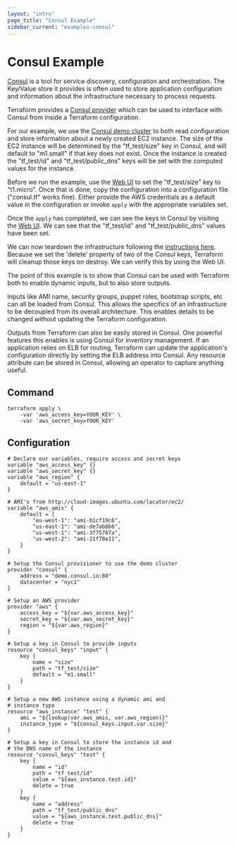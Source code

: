 ```yaml
---
layout: "intro"
page_title: "Consul Example"
sidebar_current: "examples-consul"
---
```


# Consul Example

[Consul](http://www.consul.io) is a tool for service discovery, configuration
and orchestration. The Key/Value store it provides is often used to store
application configuration and information about the infrastructure necessary
to process requests.

Terraform provides a [Consul provider](/docs/providers/consul/index.html) which
can be used to interface with Consul from inside a Terraform configuration.

For our example, we use the [Consul demo cluster](http://demo.consul.io)
to both read configuration and store information about a newly created EC2 instance.
The size of the EC2 instance will be determined by the "tf\_test/size" key in Consul,
and will default to "m1.small" if that key does not exist. Once the instance is created
the "tf\_test/id" and "tf\_test/public\_dns" keys will be set with the computed
values for the instance.

Before we run the example, use the [Web UI](http://demo.consul.io/ui/#/nyc1/kv/)
to set the "tf\_test/size" key to "t1.micro". Once that is done,
copy the configuration into a configuration file ("consul.tf" works fine).
Either provide the AWS credentials as a default value in the configuration
or invoke `apply` with the appropriate variables set.

Once the `apply` has completed, we can see the keys in Consul by
visiting the [Web UI](http://demo.consul.io/ui/#/nyc1/kv/). We can see
that the "tf\_test/id" and "tf\_test/public\_dns" values have been
set.

We can now teardown the infrastructure following the
[instructions here](/intro/getting-started/destroy.html). Because
we set the 'delete' property of two of the Consul keys, Terraform
will cleanup those keys on destroy. We can verify this by using
the Web UI.

The point of this example is to show that Consul can be used with
Terraform both to enable dynamic inputs, but to also store outputs.

Inputs like AMI name, security groups, puppet roles, bootstrap scripts,
etc can all be loaded from Consul. This allows the specifics of an
infrastructure to be decoupled from its overall architecture. This enables
details to be changed without updating the Terraform configuration.

Outputs from Terraform can also be easily stored in Consul. One powerful
features this enables is using Consul for inventory management. If an
application relies on ELB for routing, Terraform can update the application's
configuration directly by setting the ELB address into Consul. Any resource
attribute can be stored in Consul, allowing an operator to capture anything
useful.


## Command

```
terraform apply \
    -var 'aws_access_key=YOUR_KEY' \
    -var 'aws_secret_key=YOUR_KEY'
```

## Configuration

```
# Declare our variables, require access and secret keys
variable "aws_access_key" {}
variable "aws_secret_key" {}
variable "aws_region" {
    default = "us-east-1"
}

# AMI's from http://cloud-images.ubuntu.com/locator/ec2/
variable "aws_amis" {
    default = {
        "eu-west-1": "ami-b1cf19c6",
        "us-east-1": "ami-de7ab6b6",
        "us-west-1": "ami-3f75767a",
        "us-west-2": "ami-21f78e11",
    }
}

# Setup the Consul provisioner to use the demo cluster
provider "consul" {
    address = "demo.consul.io:80"
    datacenter = "nyc1"
}

# Setup an AWS provider
provider "aws" {
    access_key = "${var.aws_access_key}"
    secret_key = "${var.aws_secret_key}"
    region = "${var.aws_region}"
}

# Setup a key in Consul to provide inputs
resource "consul_keys" "input" {
    key {
        name = "size"
        path = "tf_test/size"
        default = "m1.small"
    }
}

# Setup a new AWS instance using a dynamic ami and
# instance type
resource "aws_instance" "test" {
    ami = "${lookup(var.aws_amis, var.aws_region)}"
    instance_type = "${consul_keys.input.var.size}"
}

# Setup a key in Consul to store the instance id and
# the DNS name of the instance
resource "consul_keys" "test" {
    key {
        name = "id"
        path = "tf_test/id"
        value = "${aws_instance.test.id}"
        delete = true
    }
    key {
        name = "address"
        path = "tf_test/public_dns"
        value = "${aws_instance.test.public_dns}"
        delete = true
    }
}
```
